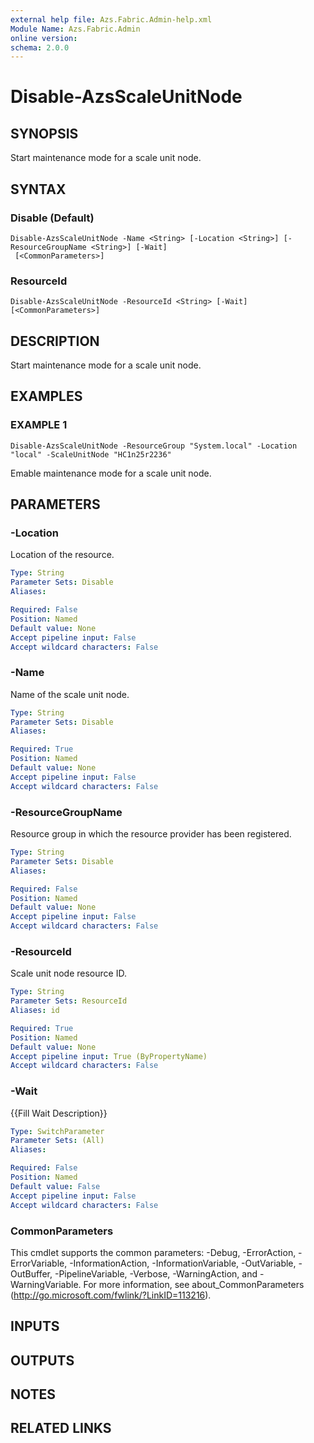 ```yaml
---
external help file: Azs.Fabric.Admin-help.xml
Module Name: Azs.Fabric.Admin
online version:
schema: 2.0.0
---
```


# Disable-AzsScaleUnitNode

## SYNOPSIS
Start maintenance mode for a scale unit node.

## SYNTAX

### Disable (Default)
```
Disable-AzsScaleUnitNode -Name <String> [-Location <String>] [-ResourceGroupName <String>] [-Wait]
 [<CommonParameters>]
```

### ResourceId
```
Disable-AzsScaleUnitNode -ResourceId <String> [-Wait] [<CommonParameters>]
```

## DESCRIPTION
Start maintenance mode for a scale unit node.

## EXAMPLES

### EXAMPLE 1
```
Disable-AzsScaleUnitNode -ResourceGroup "System.local" -Location "local" -ScaleUnitNode "HC1n25r2236"
```

Emable maintenance mode for a scale unit node.

## PARAMETERS

### -Location
Location of the resource.

```yaml
Type: String
Parameter Sets: Disable
Aliases:

Required: False
Position: Named
Default value: None
Accept pipeline input: False
Accept wildcard characters: False
```

### -Name
Name of the scale unit node.

```yaml
Type: String
Parameter Sets: Disable
Aliases:

Required: True
Position: Named
Default value: None
Accept pipeline input: False
Accept wildcard characters: False
```

### -ResourceGroupName
Resource group in which the resource provider has been registered.

```yaml
Type: String
Parameter Sets: Disable
Aliases:

Required: False
Position: Named
Default value: None
Accept pipeline input: False
Accept wildcard characters: False
```

### -ResourceId
Scale unit node resource ID.

```yaml
Type: String
Parameter Sets: ResourceId
Aliases: id

Required: True
Position: Named
Default value: None
Accept pipeline input: True (ByPropertyName)
Accept wildcard characters: False
```

### -Wait
{{Fill Wait Description}}

```yaml
Type: SwitchParameter
Parameter Sets: (All)
Aliases:

Required: False
Position: Named
Default value: False
Accept pipeline input: False
Accept wildcard characters: False
```

### CommonParameters
This cmdlet supports the common parameters: -Debug, -ErrorAction, -ErrorVariable, -InformationAction, -InformationVariable, -OutVariable, -OutBuffer, -PipelineVariable, -Verbose, -WarningAction, and -WarningVariable. For more information, see about_CommonParameters (http://go.microsoft.com/fwlink/?LinkID=113216).

## INPUTS

## OUTPUTS

## NOTES

## RELATED LINKS
